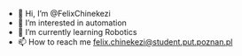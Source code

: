- 👋 Hi, I’m @FelixChinekezi
- 👀 I’m interested in automation
- 🌱 I’m currently learning Robotics
- 📫 How to reach me felix.chinekezi@student.put.poznan.pl

<!---
FelixChinekezi/FelixChinekezi is a ✨ special ✨ repository because its `README.md` (this file) appears on your GitHub profile.
You can click the Preview link to take a look at your changes.
--->
